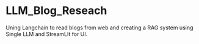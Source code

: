 # LLM_Blog_Reseach
 Uning Langchain to read blogs from web and creating a RAG system using Single LLM and StreamLIt for UI.
